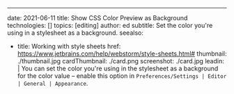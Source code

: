 ---
date: 2021-06-11 title: Show CSS Color Preview as Background technologies: [] topics: [editing] author: ed subtitle: Set the color you're using in a stylesheet as a background. seealso:
- title: Working with style sheets href: https://www.jetbrains.com/help/webstorm/style-sheets.html# thumbnail: ./thumbnail.jpg cardThumbnail: ./card.png screenshot: ./card.jpg leadin: | You can set the color you're using in the stylesheet as a background for the color value – enable this option in `Preferences/Settings | Editor | General | Appearance`. 
